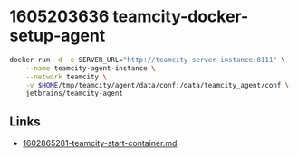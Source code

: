 # 1605203636 teamcity-docker-setup-agent

```bash
docker run -d -e SERVER_URL="http://teamcity-server-instance:8111" \
    --name teamcity-agent-instance \
    --network teamcity \
    -v $HOME/tmp/teamcity/agent/data/conf:/data/teamcity_agent/conf \
    jetbrains/teamcity-agent
```


## Links
- [1602865281-teamcity-start-container.md](1602865281-teamcity-start-container.md)

